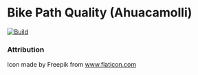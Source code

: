 # Bike Path Quality (Ahuacamolli)

[![Build](https://github.com/florianschwanz/fom-big-data-bike-path-quality-android/actions/workflows/build-app-workflow.yml/badge.svg?branch=main)](https://github.com/florianschwanz/fom-big-data-bike-path-quality-android/actions/workflows/build-app-workflow.yml)

### Attribution

Icon made by Freepik from www.flaticon.com
